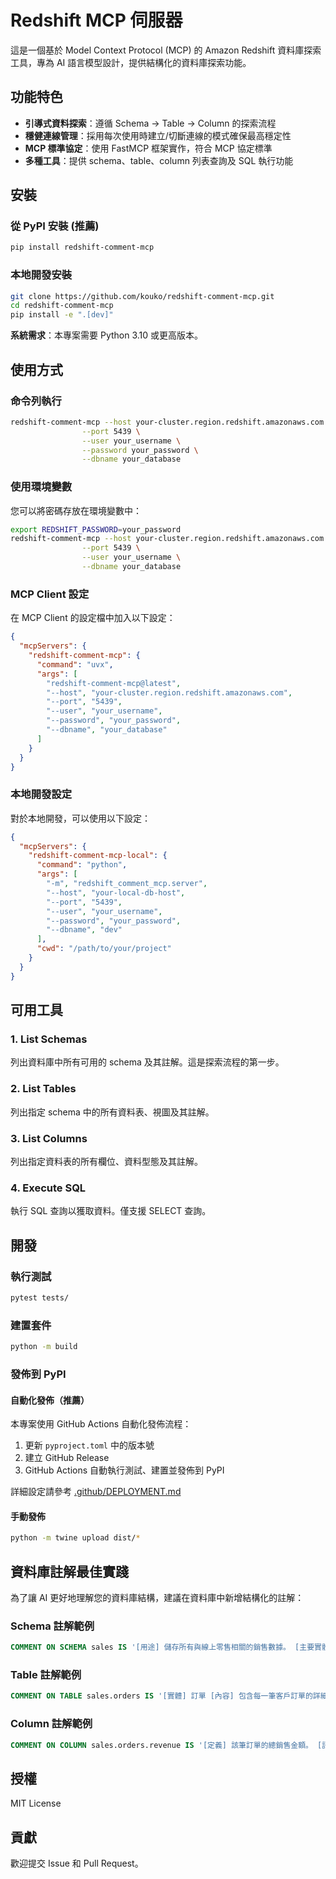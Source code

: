 # Redshift MCP 伺服器

這是一個基於 Model Context Protocol (MCP) 的 Amazon Redshift 資料庫探索工具，專為 AI 語言模型設計，提供結構化的資料庫探索功能。

## 功能特色

- **引導式資料探索**：遵循 Schema → Table → Column 的探索流程
- **穩健連線管理**：採用每次使用時建立/切斷連線的模式確保最高穩定性
- **MCP 標準協定**：使用 FastMCP 框架實作，符合 MCP 協定標準
- **多種工具**：提供 schema、table、column 列表查詢及 SQL 執行功能

## 安裝

### 從 PyPI 安裝 (推薦)

```bash
pip install redshift-comment-mcp
```

### 本地開發安裝

```bash
git clone https://github.com/kouko/redshift-comment-mcp.git
cd redshift-comment-mcp
pip install -e ".[dev]"
```

**系統需求**：本專案需要 Python 3.10 或更高版本。

## 使用方式

### 命令列執行

```bash
redshift-comment-mcp --host your-cluster.region.redshift.amazonaws.com \
                --port 5439 \
                --user your_username \
                --password your_password \
                --dbname your_database
```

### 使用環境變數

您可以將密碼存放在環境變數中：

```bash
export REDSHIFT_PASSWORD=your_password
redshift-comment-mcp --host your-cluster.region.redshift.amazonaws.com \
                --port 5439 \
                --user your_username \
                --dbname your_database
```

### MCP Client 設定

在 MCP Client 的設定檔中加入以下設定：

```json
{
  "mcpServers": {
    "redshift-comment-mcp": {
      "command": "uvx",
      "args": [
        "redshift-comment-mcp@latest",
        "--host", "your-cluster.region.redshift.amazonaws.com",
        "--port", "5439",
        "--user", "your_username",
        "--password", "your_password",
        "--dbname", "your_database"
      ]
    }
  }
}
```

### 本地開發設定

對於本地開發，可以使用以下設定：

```json
{
  "mcpServers": {
    "redshift-comment-mcp-local": {
      "command": "python",
      "args": [
        "-m", "redshift_comment_mcp.server",
        "--host", "your-local-db-host",
        "--port", "5439",
        "--user", "your_username",
        "--password", "your_password",
        "--dbname", "dev"
      ],
      "cwd": "/path/to/your/project"
    }
  }
}
```

## 可用工具

### 1. List Schemas
列出資料庫中所有可用的 schema 及其註解。這是探索流程的第一步。

### 2. List Tables
列出指定 schema 中的所有資料表、視圖及其註解。

### 3. List Columns
列出指定資料表的所有欄位、資料型態及其註解。

### 4. Execute SQL
執行 SQL 查詢以獲取資料。僅支援 SELECT 查詢。

## 開發

### 執行測試

```bash
pytest tests/
```

### 建置套件

```bash
python -m build
```

### 發佈到 PyPI

#### 自動化發佈（推薦）
本專案使用 GitHub Actions 自動化發佈流程：

1. 更新 `pyproject.toml` 中的版本號
2. 建立 GitHub Release
3. GitHub Actions 自動執行測試、建置並發佈到 PyPI

詳細設定請參考 [.github/DEPLOYMENT.md](.github/DEPLOYMENT.md)

#### 手動發佈
```bash
python -m twine upload dist/*
```

## 資料庫註解最佳實踐

為了讓 AI 更好地理解您的資料庫結構，建議在資料庫中新增結構化的註解：

### Schema 註解範例
```sql
COMMENT ON SCHEMA sales IS '[用途] 儲存所有與線上零售相關的銷售數據。 [主要實體] 訂單, 客戶, 產品';
```

### Table 註解範例
```sql
COMMENT ON TABLE sales.orders IS '[實體] 訂單 [內容] 包含每一筆客戶訂單的詳細記錄。 [PK] order_id [FK] customer_id -> customers.customer_id';
```

### Column 註解範例
```sql
COMMENT ON COLUMN sales.orders.revenue IS '[定義] 該筆訂單的總銷售金額。 [語意類型] Metric [單位] 新台幣 [計算方式] 未稅商品總價 + 稅金 - 折扣。';
```

## 授權

MIT License

## 貢獻

歡迎提交 Issue 和 Pull Request。